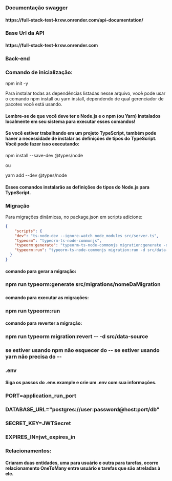 
<h3>Documentação swagger</h3>

<h4>https://full-stack-test-krxw.onrender.com/api-documentation/</h4>

<h3>Base Url da API</h3>

<h4>https://full-stack-test-krxw.onrender.com</h4>

<h3>Back-end</h3>



<h3>Comando de inicialização:</h3>


<p>npm init -y</p>

<p>Para instalar todas as dependências listadas nesse arquivo, você pode usar o comando npm install ou yarn install, dependendo de qual gerenciador de pacotes você está usando.</p>

<h4>Lembre-se de que você deve ter o Node.js e o npm (ou Yarn) instalados localmente em seu sistema para executar esses comandos!</h4>

<h4>Se você estiver trabalhando em um projeto TypeScript, também pode haver a necessidade de instalar as definições de tipos do TypeScript. Você pode fazer isso executando:</h4>

<p>npm install --save-dev @types/node</p>
<p>ou<p>
<p>yarn add --dev @types/node</p>

<h4>Esses comandos instalarão as definições de tipos do Node.js para TypeScript.</h4>


<h3>Migração</h3>

<p>Para migrações dinâmicas, no package.json em scripts adicione:</p>

```json
{
    "scripts": {
    "dev": "ts-node-dev --ignore-watch node_modules src/server.ts",
    "typeorm": "typeorm-ts-node-commonjs",
    "typeorm:generate": "typeorm-ts-node-commonjs migration:generate -d src/data-source",
    "typeorm:run": "typeorm-ts-node-commonjs migration:run -d src/data-source"
  }
}
``` 


<h4>comando para gerar a migração:<h4>
<h3>npm run typeorm:generate src/migrations/nomeDaMigration<h3>

<h4>comando para executar as migrações:<h4>
<h3>npm run typeorm:run</h3>

<h4>comando para reverter a migração:<h4>
<h3>npm run typeorm migration:revert -- -d src/data-source</h3>

<h3>se estiver usando npm não esquecer do -- se estiver usando yarn não precisa do --<h3>


<h3>.env</h3>

<h4>Siga os passos do .env.example e crie um .env com sua informações.</h4>

<h3>PORT=application_run_port<h3>
<h3>DATABASE_URL="postgres://user:password@host:port/db"<h3>
<h3>SECRET_KEY=JWTSecret<h3>
<h3>EXPIRES_IN=jwt_expires_in<h3>


<h3>Relacionamentos:</h3>

<h4>
Criaram duas entidades, uma para usuário e outra para tarefas, ocorre
relacionamento OneToMany entre usuário e tarefas que são atreladas à ele.
</h4>
